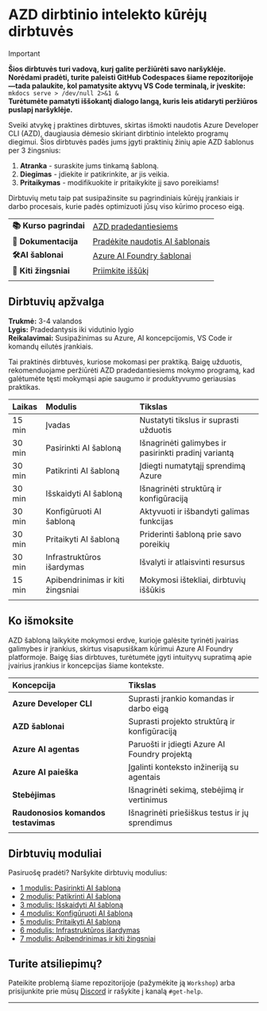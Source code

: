 <!--
CO_OP_TRANSLATOR_METADATA:
{
  "original_hash": "1a87eaee8309cd74837981fdc6834dd9",
  "translation_date": "2025-09-25T01:58:05+00:00",
  "source_file": "workshop/docs/index.md",
  "language_code": "lt"
}
-->
# AZD dirbtinio intelekto kūrėjų dirbtuvės

> [!IMPORTANT]  
> **Šios dirbtuvės turi vadovą, kurį galite peržiūrėti savo naršyklėje. Norėdami pradėti, turite paleisti GitHub Codespaces šiame repozitorijoje—tada palaukite, kol pamatysite aktyvų VS Code terminalą, ir įveskite:**  
> `mkdocs serve > /dev/null 2>&1 &`  
> **Turėtumėte pamatyti iššokantį dialogo langą, kuris leis atidaryti peržiūros puslapį naršyklėje.**

Sveiki atvykę į praktines dirbtuves, skirtas išmokti naudotis Azure Developer CLI (AZD), daugiausia dėmesio skiriant dirbtinio intelekto programų diegimui. Šios dirbtuvės padės jums įgyti praktinių žinių apie AZD šablonus per 3 žingsnius:

1. **Atranka** - suraskite jums tinkamą šabloną.
1. **Diegimas** - įdiekite ir patikrinkite, ar jis veikia.
1. **Pritaikymas** - modifikuokite ir pritaikykite jį savo poreikiams!

Dirbtuvių metu taip pat susipažinsite su pagrindiniais kūrėjų įrankiais ir darbo procesais, kurie padės optimizuoti jūsų viso kūrimo proceso eigą.

| | | 
|:---|:---|
| **📚 Kurso pagrindai**| [AZD pradedantiesiems](../README.md)|
| **📖 Dokumentacija** | [Pradėkite naudotis AI šablonais](https://learn.microsoft.com/en-us/azure/ai-foundry/how-to/develop/ai-template-get-started)|
| **🛠️AI šablonai** | [Azure AI Foundry šablonai](https://ai.azure.com/templates) |
|**🚀 Kiti žingsniai** | [Priimkite iššūkį](../../../../workshop/docs) |
| | |

## Dirbtuvių apžvalga

**Trukmė:** 3-4 valandos  
**Lygis:** Pradedantysis iki vidutinio lygio  
**Reikalavimai:** Susipažinimas su Azure, AI koncepcijomis, VS Code ir komandų eilutės įrankiais.

Tai praktinės dirbtuvės, kuriose mokomasi per praktiką. Baigę užduotis, rekomenduojame peržiūrėti AZD pradedantiesiems mokymo programą, kad galėtumėte tęsti mokymąsi apie saugumo ir produktyvumo geriausias praktikas.

| Laikas| Modulis  | Tikslas |
|:---|:---|:---|
| 15 min | Įvadas | Nustatyti tikslus ir suprasti užduotis |
| 30 min | Pasirinkti AI šabloną | Išnagrinėti galimybes ir pasirinkti pradinį variantą | 
| 30 min | Patikrinti AI šabloną | Įdiegti numatytąjį sprendimą Azure |
| 30 min | Išskaidyti AI šabloną | Išnagrinėti struktūrą ir konfigūraciją |
| 30 min | Konfigūruoti AI šabloną | Aktyvuoti ir išbandyti galimas funkcijas |
| 30 min | Pritaikyti AI šabloną | Priderinti šabloną prie savo poreikių |
| 30 min | Infrastruktūros išardymas | Išvalyti ir atlaisvinti resursus |
| 15 min | Apibendrinimas ir kiti žingsniai | Mokymosi ištekliai, dirbtuvių iššūkis |
| | |

## Ko išmoksite

AZD šabloną laikykite mokymosi erdve, kurioje galėsite tyrinėti įvairias galimybes ir įrankius, skirtus visapusiškam kūrimui Azure AI Foundry platformoje. Baigę šias dirbtuves, turėtumėte įgyti intuityvų supratimą apie įvairius įrankius ir koncepcijas šiame kontekste.

| Koncepcija  | Tikslas |
|:---|:---|
| **Azure Developer CLI** | Suprasti įrankio komandas ir darbo eigą |
| **AZD šablonai**| Suprasti projekto struktūrą ir konfigūraciją |
| **Azure AI agentas**| Paruošti ir įdiegti Azure AI Foundry projektą  |
| **Azure AI paieška**| Įgalinti konteksto inžineriją su agentais |
| **Stebėjimas**| Išnagrinėti sekimą, stebėjimą ir vertinimus |
| **Raudonosios komandos testavimas**| Išnagrinėti priešiškus testus ir jų sprendimus |
| | |

## Dirbtuvių moduliai

Pasiruošę pradėti? Naršykite dirbtuvių modulius:

- [1 modulis: Pasirinkti AI šabloną](instructions/1-Select-AI-Template.md)
- [2 modulis: Patikrinti AI šabloną](instructions/2-Validate-AI-Template.md) 
- [3 modulis: Išskaidyti AI šabloną](instructions/3-Deconstruct-AI-Template.md)
- [4 modulis: Konfigūruoti AI šabloną](instructions/4-Configure-AI-Template.md)
- [5 modulis: Pritaikyti AI šabloną](instructions/5-Customize-AI-Template.md)
- [6 modulis: Infrastruktūros išardymas](instructions/6-Teardown-Infrastructure.md)
- [7 modulis: Apibendrinimas ir kiti žingsniai](instructions/7-Wrap-up.md)

## Turite atsiliepimų?

Pateikite problemą šiame repozitorijoje (pažymėkite ją `Workshop`) arba prisijunkite prie mūsų [Discord](https://aka.ms/foundry/discord) ir rašykite į kanalą `#get-help`.

---

